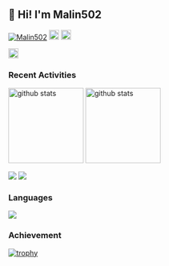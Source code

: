 ## 👋 Hi! I'm Malin502

<p align="left"> 
  <a href="https://github.com/Malin502/Malin502/"><img src="https://komarev.com/ghpvc/?username=Malin502" alt="Malin502" /></a>
  <a href="https://github.com/Malin502"><img height="20" src="https://img.shields.io/github/followers/Malin502?label=follow&logo=github&style=flat" /></a>
  <a href="https://github.com/Malin502"><img height="20" src="https://img.shields.io/github/stars/Malin502?logo=github&style=flat" /></a>
</p>

<p align="left"> 
  <a href="http://x.com/sen_tyo511"><img height="20" src="https://img.shields.io/twitter/follow/Malin502?style=flat&logo=x" /></a>
</p>


### Recent Activities

<p align="left">
  <a href="https://github.com/anuraghazra/github-readme-stats"><img alt="github stats" height="150px" src="https://github-readme-stats.vercel.app/api?username=Malin502&count_private=true&show_icons=true&custom_title=GitHub%20Stats&hide_border=true&theme=dracula" /></a>
  <a href="https://github.com/DenverCoder1/github-readme-streak-stats"><img alt="github stats" height="150px" src="https://github-readme-streak-stats.herokuapp.com/?user=Malin502&theme=dracula&hide_border=true" /></a>
</p>

[![](http://github-profile-summary-cards.vercel.app/api/cards/profile-details?username=Malin502&theme=dracula)](https://github.com/vn7n24fzkq/github-profile-summary-cards)
[![](https://github-readme-activity-graph.vercel.app/graph?username=Malin502&theme=rogue&title=Contribution%20Graph%20in%20the%20last%2031%20days&hide_border=true)](https://github.com/Ashutosh00710/github-readme-activity-graph)

### Languages

[![](http://github-profile-summary-cards.vercel.app/api/cards/repos-per-language?username=Malin502&theme=dracula)](https://github.com/vn7n24fzkq/github-profile-summary-cards)




### Achievement

[![trophy](https://github-profile-trophy.vercel.app/?username=Malin502&no-frame=true&no-bg=true&theme=onedark)](https://github.com/ryo-ma/github-profile-trophy)


